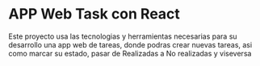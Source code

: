 # APP Web Task con React 

Este proyecto usa las tecnologias y herramientas necesarias para su desarrollo
una app web de tareas, donde podras crear nuevas tareas, asi como marcar su estado, pasar de Realizadas a No realizadas
y viseversa
